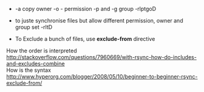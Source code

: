 * -a copy owner -o - permission -p and -g group -rlptgoD
* to juste synchronise files but allow different permission, owner and group set -rltD

* To Exclude a bunch of files, use **exclude-from** directive    

How the order is interpreted   
http://stackoverflow.com/questions/7960669/with-rsync-how-do-includes-and-excludes-combine   
How is the syntax   
http://www.hyperorg.com/blogger/2008/05/10/beginner-to-beginner-rsync-exclude-from/